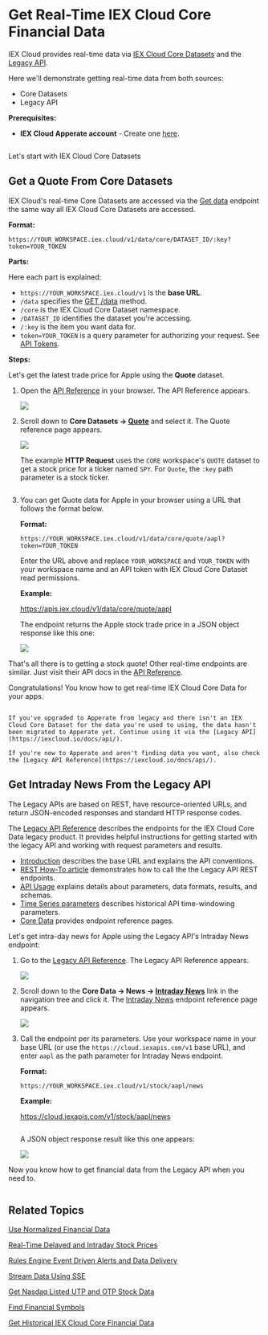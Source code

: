 # Get Real-Time IEX Cloud Core Financial Data

IEX Cloud provides real-time data via [IEX Cloud Core Datasets](https://iexcloud.io/docs/core) and the [Legacy API](https://iexcloud.io/docs/api/). 

Here we'll demonstrate getting real-time data from both sources:

- Core Datasets
- Legacy API

**Prerequisites:**

- **IEX Cloud Apperate account** - Create one [here](https://iexcloud.io/cloud-login#/register).

```{important} IEX Cloud's API reference is currently split between the current [API Reference](https://iexcloud.io/docs/) and the [Legacy API Reference](https://iexcloud.io/docs/api/). If there is no [IEX Cloud Core Dataset](https://iexcloud.io/docs/core) endpoint for the data you want, please check the [Legacy API Reference](https://iexcloud.io/docs/api/).
```

Let's start with IEX Cloud Core Datasets

## Get a Quote From Core Datasets

IEX Cloud's real-time Core Datasets are accessed via the [Get data](https://iexcloud.io/docs/apperate-apis/data/get-data) endpoint the same way all IEX Cloud Core Datasets are accessed. 

**Format:**

```
https://YOUR_WORKSPACE.iex.cloud/v1/data/core/DATASET_ID/:key?token=YOUR_TOKEN
```

**Parts:**

Here each part is explained:

- `https://YOUR_WORKSPACE.iex.cloud/v1` is the **base URL**.
- `/data` specifies the [GET /data](https://iexcloud.io/docs/apperate-apis/data/get-data) method.
- `/core` is the IEX Cloud Core Dataset namespace.
- `/DATASET_ID` identifies the dataset you're accessing.
- `/:key` is the item you want data for.
- `token=YOUR_TOKEN` is a query parameter for authorizing your request. See [API Tokens](../administration/access-and-security.md).

**Steps:**

Let's get the latest trade price for Apple using the **Quote** dataset.

1. Open the [API Reference](https://iexcloud.io/docs/) in your browser. The API Reference appears.

    ![](./getting-real-time-core-financial-data/apperate-api-reference.png)

1. Scroll down to **Core Datasets &rarr; [Quote](https://iexcloud.io/docs/core/QUOTE)** and select it. The Quote reference page appears.

    ![](./getting-real-time-core-financial-data/quote-example-http-request.png)

    The example **HTTP Request** uses the `CORE` workspace's `QUOTE` dataset to get a stock price for a ticker named `SPY`. For `Quote`, the `:key` path parameter is a stock ticker.

    ``` {note} The reference page specifies the dataset's **Workspace** and the **Dataset ID**, to use in your endpoint request.
    ```

1. You can get Quote data for Apple in your browser using a URL that follows the format below.

    **Format:**

    ```
    https://YOUR_WORKSPACE.iex.cloud/v1/data/core/quote/aapl?token=YOUR_TOKEN
    ```

    Enter the URL above and replace `YOUR_WORKSPACE` and `YOUR_TOKEN` with your workspace name and an API token with IEX Cloud Core Dataset read permissions.

    **Example:**

    <https://apis.iex.cloud/v1/data/core/quote/aapl>

    The endpoint returns the Apple stock trade price in a JSON object response like this one:

    ![](./getting-real-time-core-financial-data/aapl-quote.png)

    <!-- Uncomment when the API page has the response attributes
    ```{note} The [Quote](https://iexcloud.io/docs/core/QUOTE) reference page describes the response attributes.
    ```
    -->

That's all there is to getting a stock quote! Other real-time endpoints are similar. Just visit their API docs in the [API Reference](https://iexcloud.io/docs/).

Congratulations! You know how to get real-time IEX Cloud Core Data for your apps. 

``` {hint} In the console, if there are grayed-out datasets you want to use, upgrade your plan. To upgrade, click one of the grayed-out datasets and click the **Upgrade** button that appears. Otherwise, upgrade your plan at **Account** &rarr; [**Manage Plan**](https://iexcloud.io/console/manage-plan).
```

``` {note}
If you've upgraded to Apperate from legacy and there isn't an IEX Cloud Core Dataset for the data you're used to using, the data hasn't been migrated to Apperate yet. Continue using it via the [Legacy API](https://iexcloud.io/docs/api/).

If you're new to Apperate and aren't finding data you want, also check the [Legacy API Reference](https://iexcloud.io/docs/api/).
```

## Get Intraday News From the Legacy API

The Legacy APIs are based on REST, have resource-oriented URLs, and return JSON-encoded responses and standard HTTP response codes.

The [Legacy API Reference](https://iexcloud.io/docs/api/) describes the endpoints for the IEX Cloud Core Data legacy product. It provides helpful instructions for getting started with the legacy API and working with request parameters and results.

- [Introduction](https://iexcloud.io/docs/api/#introduction) describes the base URL and explains the API conventions. 
- [REST How-To article](https://iexcloud.io/docs/api/#rest-how-to) demonstrates how to call the the Legacy API REST endpoints.
- [API Usage](https://iexcloud.io/docs/api/#api-usage) explains details about parameters, data formats, results, and schemas.
- [Time Series parameters](https://iexcloud.io/docs/api/#time-series) describes historical API time-windowing parameters.
- [Core Data](https://iexcloud.io/docs/api/#core-data) provides endpoint reference pages.

Let's get intra-day news for Apple using the Legacy API's Intraday News endpoint:

1. Go to the [Legacy API Reference](https://iexcloud.io/docs/api/#core-data). The Legacy API Reference appears.

    ![](./getting-real-time-core-financial-data/legacy-api-reference.png)

1. Scroll down to the **Core Data &rarr; News &rarr; [Intraday News](https://iexcloud.io/docs/api/#intraday-news)** link in the navigation tree and click it. The [Intraday News](https://iexcloud.io/docs/api/#intraday-news) endpoint reference page appears.

    ![](./getting-real-time-core-financial-data/intraday-news-api.png)

1. Call the endpoint per its parameters. Use your workspace name in your base URL (or use the `https://cloud.iexapis.com/v1` base URL), and enter `aapl` as the path parameter for Intraday News endpoint.

    **Format:**

    ```
    https://YOUR_WORKSPACE.iex.cloud/v1/stock/aapl/news
    ```

    **Example:**

    <https://cloud.iexapis.com/v1/stock/aapl/news>

    ``` {note} Historical data endpoints use time series parameters. An endpoint API page mentions the [Time Series parameters](https://iexcloud.io/docs/api/#time-series) if that endpoint uses them.
    ```

    A JSON object response result like this one appears:

    ![](./getting-real-time-core-financial-data/aapl-news.png)

Now you know how to get financial data from the Legacy API when you need to.

```{note} Make sure to check [IEX Cloud Core Datasets](https://iexcloud.io/docs/core) for newly migrated data.
```

## Related Topics

[Use Normalized Financial Data](./using-normalized-financial-data.md)

[Real-Time Delayed and Intraday Stock Prices](./real-time-delayed-and-intraday-stock-prices.md)

[Rules Engine Event Driven Alerts and Data Delivery](./rules-engine-event-driven-alerts-and-data-delivery.md)

[Stream Data Using SSE](./streaming-data-using-sse.md)

[Get Nasdaq Listed UTP and OTP Stock Data](./getting-nasdaq-listed-utp-otc-stock-data.md)

[Find Financial Symbols](./finding-symbols.md)

[Get Historical IEX Cloud Core Financial Data](./getting-time-series-core-financial-data.md)